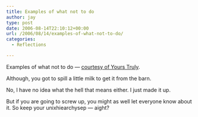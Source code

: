 ```yaml
---
title: Examples of what not to do
author: jay
type: post
date: 2006-08-14T22:10:12+00:00
url: /2006/08/14/examples-of-what-not-to-do/
categories:
  - Reflections

---
```

Examples of what not to do — [courtesy of Yours Truly][1].

Although, you got to spill a little milk to get it from the barn.

No, I have no idea what the hell that means either. I just made it up.

But if you are going to screw up, you might as well let everyone know about it. So keep your unixhiearchysep — aight?

 [1]: http://systems.extension.org/blog/2006/08/14/mail-server-problems-triage/